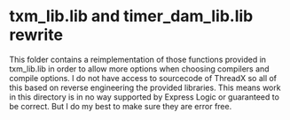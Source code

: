 # txm_lib.lib and timer_dam_lib.lib rewrite

This folder contains a reimplementation of those functions provided in txm_lib.lib in order to allow more options
when choosing compilers and compile options. I do not have access to sourcecode of ThreadX
so all of this based on reverse engineering the provided libraries. This means work in this directory is in no way supported
by Express Logic or guaranteed to be correct. But I do my best to make sure they are error free.